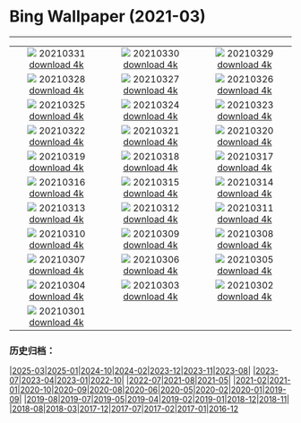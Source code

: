 # Bing Wallpaper (2021-03)
**************
| | | |
| :----: | :----: | :----: |
| ![](https://www.bing.com/th?id=OHR.FooledYa_ZH-CN1264990804_1920x1080.jpg) 20210331 [download 4k](https://www.bing.com/th?id=OHR.FooledYa_ZH-CN1264990804_UHD.jpg) | ![](https://www.bing.com/th?id=OHR.RajaAmpat_ZH-CN2820406309_1920x1080.jpg) 20210330 [download 4k](https://www.bing.com/th?id=OHR.RajaAmpat_ZH-CN2820406309_UHD.jpg) | ![](https://www.bing.com/th?id=OHR.SwordFern_ZH-CN2589382288_1920x1080.jpg) 20210329 [download 4k](https://www.bing.com/th?id=OHR.SwordFern_ZH-CN2589382288_UHD.jpg) |
| ![](https://www.bing.com/th?id=OHR.Reynisfjara_ZH-CN2125000937_1920x1080.jpg) 20210328 [download 4k](https://www.bing.com/th?id=OHR.Reynisfjara_ZH-CN2125000937_UHD.jpg) | ![](https://www.bing.com/th?id=OHR.LlanberisSlate_ZH-CN1977606783_1920x1080.jpg) 20210327 [download 4k](https://www.bing.com/th?id=OHR.LlanberisSlate_ZH-CN1977606783_UHD.jpg) | ![](https://www.bing.com/th?id=OHR.MadHares_ZH-CN1754336550_1920x1080.jpg) 20210326 [download 4k](https://www.bing.com/th?id=OHR.MadHares_ZH-CN1754336550_UHD.jpg) |
| ![](https://www.bing.com/th?id=OHR.MTCradle_ZH-CN1573998424_1920x1080.jpg) 20210325 [download 4k](https://www.bing.com/th?id=OHR.MTCradle_ZH-CN1573998424_UHD.jpg) | ![](https://www.bing.com/th?id=OHR.LakeWinnipeg_ZH-CN0984485385_1920x1080.jpg) 20210324 [download 4k](https://www.bing.com/th?id=OHR.LakeWinnipeg_ZH-CN0984485385_UHD.jpg) | ![](https://www.bing.com/th?id=OHR.HumpbackMom_ZH-CN0218207583_1920x1080.jpg) 20210323 [download 4k](https://www.bing.com/th?id=OHR.HumpbackMom_ZH-CN0218207583_UHD.jpg) |
| ![](https://www.bing.com/th?id=OHR.LoftedMadagascar_ZH-CN0062899981_1920x1080.jpg) 20210322 [download 4k](https://www.bing.com/th?id=OHR.LoftedMadagascar_ZH-CN0062899981_UHD.jpg) | ![](https://www.bing.com/th?id=OHR.JouxFog_ZH-CN9947036409_1920x1080.jpg) 20210321 [download 4k](https://www.bing.com/th?id=OHR.JouxFog_ZH-CN9947036409_UHD.jpg) | ![](https://www.bing.com/th?id=OHR.HallesWood_ZH-CN9790575479_1920x1080.jpg) 20210320 [download 4k](https://www.bing.com/th?id=OHR.HallesWood_ZH-CN9790575479_UHD.jpg) |
| ![](https://www.bing.com/th?id=OHR.ParnidisSundial_ZH-CN9575177836_1920x1080.jpg) 20210319 [download 4k](https://www.bing.com/th?id=OHR.ParnidisSundial_ZH-CN9575177836_UHD.jpg) | ![](https://www.bing.com/th?id=OHR.MagneticIsland_ZH-CN9302186671_1920x1080.jpg) 20210318 [download 4k](https://www.bing.com/th?id=OHR.MagneticIsland_ZH-CN9302186671_UHD.jpg) | ![](https://www.bing.com/th?id=OHR.MtEtna_ZH-CN9127683040_1920x1080.jpg) 20210317 [download 4k](https://www.bing.com/th?id=OHR.MtEtna_ZH-CN9127683040_UHD.jpg) |
| ![](https://www.bing.com/th?id=OHR.Inisheer_ZH-CN9014668825_1920x1080.jpg) 20210316 [download 4k](https://www.bing.com/th?id=OHR.Inisheer_ZH-CN9014668825_UHD.jpg) | ![](https://www.bing.com/th?id=OHR.BifengxiaPanda_ZH-CN8879969527_1920x1080.jpg) 20210315 [download 4k](https://www.bing.com/th?id=OHR.BifengxiaPanda_ZH-CN8879969527_UHD.jpg) | ![](https://www.bing.com/th?id=OHR.MassapequaOwl_ZH-CN8747028921_1920x1080.jpg) 20210314 [download 4k](https://www.bing.com/th?id=OHR.MassapequaOwl_ZH-CN8747028921_UHD.jpg) |
| ![](https://www.bing.com/th?id=OHR.LyonAstronomical_ZH-CN8601552487_1920x1080.jpg) 20210313 [download 4k](https://www.bing.com/th?id=OHR.LyonAstronomical_ZH-CN8601552487_UHD.jpg) | ![](https://www.bing.com/th?id=OHR.Rhododendron_ZH-CN8481644646_1920x1080.jpg) 20210312 [download 4k](https://www.bing.com/th?id=OHR.Rhododendron_ZH-CN8481644646_UHD.jpg) | ![](https://www.bing.com/th?id=OHR.EibseeSpring_ZH-CN8314763420_1920x1080.jpg) 20210311 [download 4k](https://www.bing.com/th?id=OHR.EibseeSpring_ZH-CN8314763420_UHD.jpg) |
| ![](https://www.bing.com/th?id=OHR.CapePerpetua_ZH-CN4150223705_1920x1080.jpg) 20210310 [download 4k](https://www.bing.com/th?id=OHR.CapePerpetua_ZH-CN4150223705_UHD.jpg) | ![](https://www.bing.com/th?id=OHR.HinterseeRamsau_ZH-CN4043630556_1920x1080.jpg) 20210309 [download 4k](https://www.bing.com/th?id=OHR.HinterseeRamsau_ZH-CN4043630556_UHD.jpg) | ![](https://www.bing.com/th?id=OHR.RollingHills_ZH-CN3969739987_1920x1080.jpg) 20210308 [download 4k](https://www.bing.com/th?id=OHR.RollingHills_ZH-CN3969739987_UHD.jpg) |
| ![](https://www.bing.com/th?id=OHR.LoganClouds_ZH-CN3900647104_1920x1080.jpg) 20210307 [download 4k](https://www.bing.com/th?id=OHR.LoganClouds_ZH-CN3900647104_UHD.jpg) | ![](https://www.bing.com/th?id=OHR.Wakodahatchee_ZH-CN3806840538_1920x1080.jpg) 20210306 [download 4k](https://www.bing.com/th?id=OHR.Wakodahatchee_ZH-CN3806840538_UHD.jpg) | ![](https://www.bing.com/th?id=OHR.PadarIsland_ZH-CN3753026244_1920x1080.jpg) 20210305 [download 4k](https://www.bing.com/th?id=OHR.PadarIsland_ZH-CN3753026244_UHD.jpg) |
| ![](https://www.bing.com/th?id=OHR.MinasdeRioTinto_ZH-CN3632728092_1920x1080.jpg) 20210304 [download 4k](https://www.bing.com/th?id=OHR.MinasdeRioTinto_ZH-CN3632728092_UHD.jpg) | ![](https://www.bing.com/th?id=OHR.Comma_ZH-CN3584865247_1920x1080.jpg) 20210303 [download 4k](https://www.bing.com/th?id=OHR.Comma_ZH-CN3584865247_UHD.jpg) | ![](https://www.bing.com/th?id=OHR.WWDLions_ZH-CN3506997987_1920x1080.jpg) 20210302 [download 4k](https://www.bing.com/th?id=OHR.WWDLions_ZH-CN3506997987_UHD.jpg) |
| ![](https://www.bing.com/th?id=OHR.VolcanoLlaima_ZH-CN3436127573_1920x1080.jpg) 20210301 [download 4k](https://www.bing.com/th?id=OHR.VolcanoLlaima_ZH-CN3436127573_UHD.jpg) |  |  |

### 历史归档：

|[2025-03](bing/2025-03/2025-03.md)|[2025-01](bing/2025-01/2025-01.md)|[2024-10](bing/2024-10/2024-10.md)|[2024-02](bing/2024-02/2024-02.md)|[2023-12](bing/2023-12/2023-12.md)|[2023-11](bing/2023-11/2023-11.md)|[2023-08](bing/2023-08/2023-08.md)|
|[2023-07](bing/2023-07/2023-07.md)|[2023-04](bing/2023-04/2023-04.md)|[2023-01](bing/2023-01/2023-01.md)|[2022-10](bing/2022-10/2022-10.md)|
|[2022-07](bing/2022-07/2022-07.md)|[2021-08](bing/2021-08/2021-08.md)|[2021-05](bing/2021-05/2021-05.md)|
|[2021-02](bing/2021-02/2021-02.md)|[2021-01](bing/2021-01/2021-01.md)|[2020-10](bing/2020-10/2020-10.md)|[2020-09](bing/2020-09/2020-09.md)|[2020-08](bing/2020-08/2020-08.md)|[2020-06](bing/2020-06/2020-06.md)|[2020-05](bing/2020-05/2020-05.md)|[2020-02](bing/2020-02/2020-02.md)|[2020-01](bing/2020-01/2020-01.md)|[2019-09](bing/2019-09/2019-09.md)|
|[2019-08](bing/2019-08/2019-08.md)|[2019-07](bing/2019-07/2019-07.md)|[2019-05](bing/2019-05/2019-05.md)|[2019-04](bing/2019-04/2019-04.md)|[2019-02](bing/2019-02/2019-02.md)|[2019-01](bing/2019-01/2019-01.md)|[2018-12](bing/2018-12/2018-12.md)|[2018-11](bing/2018-11/2018-11.md)|
|[2018-08](bing/2018-08/2018-08.md)|[2018-03](bing/2018-03/2018-03.md)|[2017-12](bing/2017-12/2017-12.md)|[2017-07](bing/2017-07/2017-07.md)|[2017-02](bing/2017-02/2017-02.md)|[2017-01](bing/2017-01/2017-01.md)|[2016-12](bing/2016-12/2016-12.md)